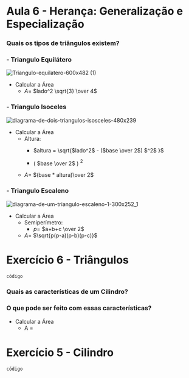 # Aula 6 - Herança: Generalização e Especialização

### Quais os tipos de triângulos existem?
### - Triangulo Equilátero

![Triangulo-equilatero-600x482 (1)](https://github.com/brunamota/POO/assets/66503956/86f55e57-a8df-487a-b3cb-0241dace8dcf)

  - Calcular a Área
    - $A =$ $lado^2 \sqrt{3} \over 4$
### - Triangulo Isoceles

![diagrama-de-dois-triangulos-isosceles-480x239](https://github.com/brunamota/POO/assets/66503956/447b6137-5601-4754-b088-a8675d9ed00d)

  - Calcular a Área
    - Altura:
      - $altura = \sqrt{$lado^2$ - ($base \over 2$) $^2$ }$

      - $($ $base \over 2$ $)$ $^2$
    - $A =$ $(base * altura)\over 2$

### - Triangulo Escaleno

![diagrama-de-um-triangulo-escaleno-1-300x252_1](https://github.com/brunamota/POO/assets/66503956/0480d5a7-1345-4f93-946e-0e232ab93886)

  - Calcular a Área
    - Semiperímetro: 
      - $p =$ $a+b+c \over 2$
    - $A =$ $\sqrt{p(p-a)(p-b)(p-c)}$
  
# Exercício 6 - Triângulos

```Java
código
```

### Quais as características de um Cilindro?

### O que pode ser feito com essas características?

- Calcular a Área
  - A =

# Exercício 5 - Cilindro

```Java
código
```
